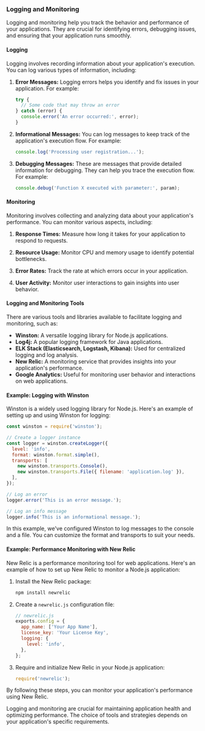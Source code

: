 ### Logging and Monitoring

Logging and monitoring help you track the behavior and performance of your applications. They are crucial for identifying errors, debugging issues, and ensuring that your application runs smoothly.

#### Logging

Logging involves recording information about your application's execution. You can log various types of information, including:

1. **Error Messages:** Logging errors helps you identify and fix issues in your application. For example:

   ```javascript
   try {
     // Some code that may throw an error
   } catch (error) {
     console.error('An error occurred:', error);
   }
   ```

2. **Informational Messages:** You can log messages to keep track of the application's execution flow. For example:

   ```javascript
   console.log('Processing user registration...');
   ```

3. **Debugging Messages:** These are messages that provide detailed information for debugging. They can help you trace the execution flow. For example:

   ```javascript
   console.debug('Function X executed with parameter:', param);
   ```

#### Monitoring

Monitoring involves collecting and analyzing data about your application's performance. You can monitor various aspects, including:

1. **Response Times:** Measure how long it takes for your application to respond to requests.

2. **Resource Usage:** Monitor CPU and memory usage to identify potential bottlenecks.

3. **Error Rates:** Track the rate at which errors occur in your application.

4. **User Activity:** Monitor user interactions to gain insights into user behavior.

#### Logging and Monitoring Tools

There are various tools and libraries available to facilitate logging and monitoring, such as:

- **Winston:** A versatile logging library for Node.js applications.
- **Log4j:** A popular logging framework for Java applications.
- **ELK Stack (Elasticsearch, Logstash, Kibana):** Used for centralized logging and log analysis.
- **New Relic:** A monitoring service that provides insights into your application's performance.
- **Google Analytics:** Useful for monitoring user behavior and interactions on web applications.

#### Example: Logging with Winston

Winston is a widely used logging library for Node.js. Here's an example of setting up and using Winston for logging:

```javascript
const winston = require('winston');

// Create a logger instance
const logger = winston.createLogger({
  level: 'info',
  format: winston.format.simple(),
  transports: [
    new winston.transports.Console(),
    new winston.transports.File({ filename: 'application.log' }),
  ],
});

// Log an error
logger.error('This is an error message.');

// Log an info message
logger.info('This is an informational message.');
```

In this example, we've configured Winston to log messages to the console and a file. You can customize the format and transports to suit your needs.

#### Example: Performance Monitoring with New Relic

New Relic is a performance monitoring tool for web applications. Here's an example of how to set up New Relic to monitor a Node.js application:

1. Install the New Relic package:

   ```bash
   npm install newrelic
   ```

2. Create a `newrelic.js` configuration file:

   ```javascript
   // newrelic.js
   exports.config = {
     app_name: ['Your App Name'],
     license_key: 'Your License Key',
     logging: {
       level: 'info',
     },
   };
   ```

3. Require and initialize New Relic in your Node.js application:

   ```javascript
   require('newrelic');
   ```

By following these steps, you can monitor your application's performance using New Relic.

Logging and monitoring are crucial for maintaining application health and optimizing performance. The choice of tools and strategies depends on your application's specific requirements.

